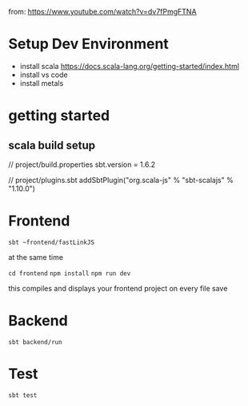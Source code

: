 
from: https://www.youtube.com/watch?v=dv7fPmgFTNA



# Setup Dev Environment

- install scala https://docs.scala-lang.org/getting-started/index.html
- install vs code
- install metals


# getting started


## scala build setup

// project/build.properties
sbt.version = 1.6.2

// project/plugins.sbt
addSbtPlugin("org.scala-js" % "sbt-scalajs" % "1.10.0")


# Frontend

`sbt ~frontend/fastLinkJS`

at the same time

`cd frontend`
`npm install`
`npm run dev`

this compiles and displays your frontend project on every file save

# Backend

`sbt backend/run`

# Test

`sbt test`



